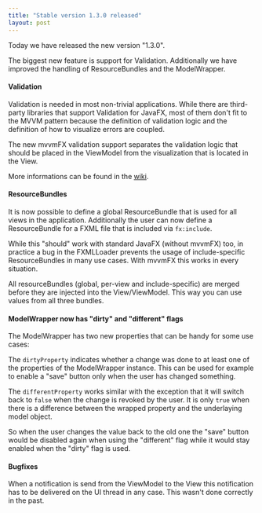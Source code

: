 ```yaml
---
title: "Stable version 1.3.0 released"
layout: post
---
```


Today we have released the new version "1.3.0".

The biggest new feature is support for Validation. Additionally we have improved the handling of ResourceBundles
and the ModelWrapper.

#### Validation

Validation is needed in most non-trivial applications. While there are third-party libraries that support Validation for JavaFX,
most of them don't fit to the MVVM pattern because the definition of validation logic and the definition of how to visualize errors are coupled.

The new mvvmFX validation support separates the validation logic that should be placed in the ViewModel from the visualization that is located in the View.

More informations can be found in the [wiki](https://github.com/sialcasa/mvvmFX/wiki/Validation).

#### ResourceBundles

It is now possible to define a global ResourceBundle that is used for all views in the application.
Additionally the user can now define a ResourceBundle for a FXML file that is included via `fx:include`.

While this "should" work with standard JavaFX (without mvvmFX) too, in practice a bug in the FXMLLoader prevents the usage of include-specific ResourceBundles in many
use cases. With mvvmFX this works in every situation.

All resourceBundles (global, per-view and include-specific) are merged before they are injected into the View/ViewModel.
This way you can use values from all three bundles.

#### ModelWrapper now has "dirty" and "different" flags

The ModelWrapper has two new properties that can be handy for some use cases:

The `dirtyProperty` indicates whether a change was done to at least one of the properties of the ModelWrapper instance.
This can be used for example to enable a "save" button only when the user has changed something.

The `differentProperty` works similar with the exception that it will switch back to `false` when
the change is revoked by the user. It is only `true` when there is a difference between the wrapped property and the underlaying model object.

So when the user changes the value back to the old one the "save" button would be disabled again when using the "different" flag while it would stay enabled when the "dirty" flag is used.


#### Bugfixes

When a notification is send from the ViewModel to the View this notification has to be delivered on the UI thread in any case.
This wasn't done correctly in the past.  
